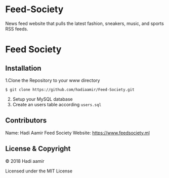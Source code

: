 # Feed-Society
News feed website that pulls the latest fashion, sneakers, music, and sports RSS feeds.
# Feed Society

## Installation

1.Clone the Repository to your www directory
   ```
   $ git clone https://github.com/hadiaamir/Feed-Society.git
   ```
2. Setup your MySQL database
3. Create an users table according ```users.sql```

## Contributors

Name: Hadi Aamir 
Feed Society Website: https://www.feedsociety.ml

## License & Copyright

© 2018 Hadi aamir

Licensed under the MIT License
